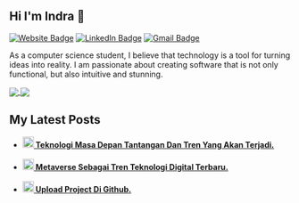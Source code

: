## Hi I'm Indra 👋

[![Website Badge](https://img.shields.io/badge/-Indra%20Dwiyulianto-47CCCC?style=flat&logo=Google-Chrome&logoColor=white)](https://indradwiyulianto.my.id/)
[![LinkedIn Badge](https://img.shields.io/badge/-indra%20dwiyulianto-0A66C2?style=flat&logo=linkedin&logoColor=white)](https://www.linkedin.com/in/indra-dwiyulianto/)
[![Gmail Badge](https://img.shields.io/badge/-workingindra1-c14438?style=flat&logo=Gmail&logoColor=white&link=mailto:workingindra1@gmail.com)](mailto:workingindra1@gmail.com)

<!--
- 🔭 I’m currently working on ...
- 🌱 I’m currently learning ...
-->

As a computer science student, I believe that technology is a tool for turning ideas into reality. I am passionate about creating software that is not only functional, but also intuitive and stunning.

<a href="https://github.com/workingindra">
  <img align="center" src="https://github-readme-stats.vercel.app/api?username=workingindra&count_private=true&show_icons=true&theme=chartreuse-dark" />
</a>
<a href="https://github.com/workingindra">
  <img align="center" src="https://github-readme-stats.vercel.app/api/top-langs/?username=workingindra&layout=compact&theme=chartreuse-dark&langs_count=8" />
</a>

## My Latest Posts
<ul>
  <li><a href="https://indradwiyulianto.my.id/blog-detail/teknologi-masa-depan-tantangan-dan-tren-yang-akan-terjadi"><b><img src="https://indradwiyulianto.my.id/assets/uploads/blog/88e8aef0f4402ef21d2c24543e55020c.jpg" width="20" alt="post_1" /> Teknologi Masa Depan Tantangan Dan Tren Yang Akan Terjadi.</i></li><br>
  <li><a href="https://indradwiyulianto.my.id/blog-detail/metaverse-sebagai-tren-teknologi-digital-terbaru"><b><img src="https://indradwiyulianto.my.id/assets/uploads/blog/6a9c7ccb804b55fbc9354be383d7c8c5.jpg" width="20" alt="post_2" /> Metaverse Sebagai Tren Teknologi Digital Terbaru.</i></li><br>
  <li><a href="https://indradwiyulianto.my.id/blog-detail/upload-project-di-github"><b><img src="https://indradwiyulianto.my.id/assets/uploads/blog/71dadc0e921d77671549d73893c4c7c2.png" width="20" alt="post_3" /> Upload Project Di Github.</i></li>
</ul>
